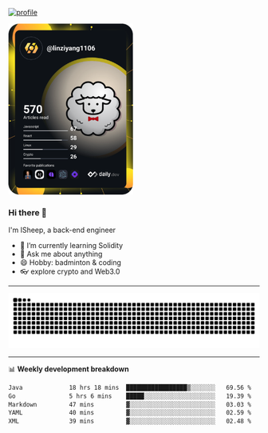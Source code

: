 [![profile](https://user-images.githubusercontent.com/54968314/208005045-e4b42f3b-833d-4242-bfcc-e764865553a2.svg)](https://www.calligrapher.ai/)

<a href="https://app.daily.dev/linziyang1106"><img src="/devcard.png" width="250" alt="ISheep's Dev Card"/></a>

### Hi there 🐏

I'm ISheep, a back-end engineer

- 🔭 I’m currently learning Solidity
- 💬 Ask me about anything
- 😄 Hobby: badminton & coding
- 👓 explore crypto and Web3.0

-------

![](https://raw.githubusercontent.com/ISheepp/ISheepp/output/github-contribution-grid-snake.svg)

-------

📊 **Weekly development breakdown**
<!--START_SECTION:waka-->

```txt
Java             18 hrs 18 mins  █████████████████▒░░░░░░░   69.56 %
Go               5 hrs 6 mins    █████░░░░░░░░░░░░░░░░░░░░   19.39 %
Markdown         47 mins         ▓░░░░░░░░░░░░░░░░░░░░░░░░   03.03 %
YAML             40 mins         ▓░░░░░░░░░░░░░░░░░░░░░░░░   02.59 %
XML              39 mins         ▓░░░░░░░░░░░░░░░░░░░░░░░░   02.48 %
```

<!--END_SECTION:waka-->
